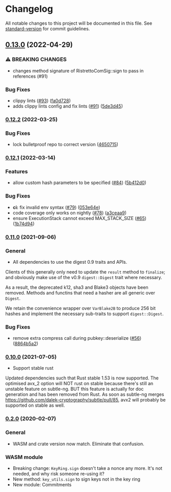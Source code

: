# Changelog

All notable changes to this project will be documented in this file. See [standard-version](https://github.com/conventional-changelog/standard-version) for commit guidelines.

## [0.13.0](https://github.com/tari-project/tari-crypto/compare/v0.12.5...v0.13.0) (2022-04-29)


### ⚠ BREAKING CHANGES

* changes method signature of RistrettoComSig::sign to pass in references (#91)

### Bug Fixes

* clippy lints ([#93](https://github.com/tari-project/tari-crypto/issues/93)) ([fa0d728](https://github.com/tari-project/tari-crypto/commit/fa0d7286e941b06038a10de5adead415339d4603))
* adds clippy lints config and fix lints ([#91](https://github.com/tari-project/tari-crypto/issues/91)) ([5de3d45](https://github.com/tari-project/tari-crypto/commit/5de3d45661386d5c6af9ebbc2c5af9fe62fca1ed))

### [0.12.2](https://github.com/tari-project/tari-crypto/compare/v0.12.1...v0.12.2) (2022-03-25)

### Bug Fixes

- lock bulletproof repo to correct version ([4650715](https://github.com/tari-project/tari-crypto/commit/465071528e26f0913f19d4297f3c05b0b4f21e41))

### [0.12.1](https://github.com/tari-project/tari-crypto/compare/v0.12.0...v0.12.1) (2022-03-14)

### Features

- allow custom hash parameters to be specified ([#84](https://github.com/tari-project/tari-crypto/issues/84)) ([5b412d0](https://github.com/tari-project/tari-crypto/commit/5b412d04ebc9a0bb0149a7dbf5ebf3c6116261c3))

### Bug Fixes

- **ci:** fix invalid env syntax ([#79](https://github.com/tari-project/tari-crypto/issues/79)) ([053e64e](https://github.com/tari-project/tari-crypto/commit/053e64ea1eea16c582df8b506d024326e075b876))
- code coverage only works on nightly ([#78](https://github.com/tari-project/tari-crypto/issues/78)) ([a3ceaa9](https://github.com/tari-project/tari-crypto/commit/a3ceaa9a72debf7428cce2618fe6828ad66ff0b9))
- ensure ExecutionStack cannot exceed MAX_STACK_SIZE ([#65](https://github.com/tari-project/tari-crypto/issues/65)) ([1b74d94](https://github.com/tari-project/tari-crypto/commit/1b74d944218587dd0fa60bc75db2eca1d5d7057d))

### [0.11.0](https://github.com/tari-project/tari-crypto/compare/v0.10.0...v0.11.0) (2021-09-06)

### General

- All dependencies to use the digest 0.9 traits and APIs.

Clients of this generally only need to update the `result` method to
`finalize`; and obviously make use of the v0.9 `digest::Digest` trait
where necessary.

As a result, the deprecated k12, sha3 and Blake3 objects have been removed.
Methods and functins that need a hasher are all generic over `Digest`.

We retain the convenience wrapper over `VarBlake2B` to produce 256 bit
hashes and implement the necessary sub-traits to support `digest::Digest`.

### Bug Fixes

- remove extra compress call during pubkey::deserialize ([#56](https://github.com/tari-project/tari-crypto/issues/56)) ([8864b5a2](https://github.com/tari-project/tari-crypto/commit/8864b5a20bd55c8e075be67b132daebe22762e0c))

### [0.10.0](https://github.com/tari-project/tari-crypto/compare/v0.2.0...v0.10.0) (2021-07-05)

- Support stable rust

Updated dependencies such that Rust stable 1.53 is now supported.
The optimised avx_2 option will NOT rust on stable because there's
still an unstable feature on subtle-ng. BUT this feature is actually
for doc generation and has been removed from Rust. As soon as subtle-ng
merges https://github.com/dalek-cryptography/subtle/pull/85, avx2 will
probably be supported on stable as well.

### [0.2.0](https://github.com/tari-project/tari-crypto/compare/v0.2.0) (2020-02-07)

### General

- WASM and crate version now match. Eliminate that confusion.

### WASM module

- Breaking change: `KeyRing.sign` doesn't take a nonce any more. It's not needed, and why risk someone re-using it?
- New method: `key_utils.sign` to sign keys not in the key ring
- New module: Commitments
